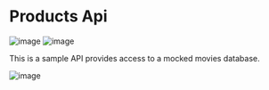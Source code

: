 # Products Api
![image](https://user-images.githubusercontent.com/30820950/74899848-b2c59500-53e9-11ea-8f35-393f47c6514e.png)
![image](https://user-images.githubusercontent.com/30820950/73591481-a95bb200-453a-11ea-8a7d-c4b27e68536e.png)

This is a sample API provides access to a mocked movies database.

![image](https://user-images.githubusercontent.com/30820950/73591455-45d18480-453a-11ea-9581-c7b8207c184d.png)


